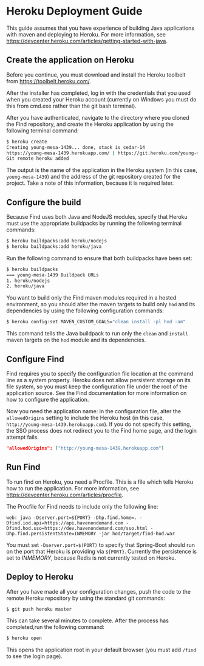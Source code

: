 # Heroku Deployment Guide

This guide assumes that you have experience of building Java applications with maven and deploying to Heroku. For more information, see https://devcenter.heroku.com/articles/getting-started-with-java.

## Create the application on Heroku
Before you continue, you must download and install the Heroku toolbelt from https://toolbelt.heroku.com/.

After the installer has completed, log in with the credentials that you used when you created your Heroku account (currently on Windows you must do this from cmd.exe rather than the git bash terminal).

After you have authenticated, navigate to the directory where you cloned the Find repository, and create the Heroku application by using the following terminal command:

```bash
$ heroku create
Creating young-mesa-1439... done, stack is cedar-14
https://young-mesa-1439.herokuapp.com/ | https://git.heroku.com/young-mesa-1439.git
Git remote heroku added
```
The output is the name of the application in the Heroku system (in this case, ```young-mesa-1439```) and the address of the git repository created for the project. Take a note of this information, because it is required later.

## Configure the build
Because Find uses both Java and NodeJS modules, specify that Heroku must use the appropriate buildpacks by running the following terminal commands:

```bash
$ heroku buildpacks:add heroku/nodejs
$ heroku buildpacks:add heroku/java
```
Run the following command to ensure that both buildpacks have been set:

```bash
$ heroku buildpacks
=== young-mesa-1439 Buildpack URLs
1. heroku/nodejs
2. heroku/java
```
You want to build only the Find maven modules required in a hosted environment, so you should alter the maven targets to build only ```hod``` and its dependencies by using the following configuration commands:

```bash
$ heroku config:set MAVEN_CUSTOM_GOALS="clean install -pl hod -am"
```
This command tells the Java buildpack to run only the ```clean``` and ```install``` maven targets on the ```hod``` module and its dependencies.

## Configure Find
Find requires you to specify the configuration file location at the command line as a system property. Heroku does not allow persistent storage on its file system, so you must keep the configuration file under the root of the application source. See the Find documentation for more information on how to configure the application.

Now you need the application name: in the configuration file, alter the ```allowedOrigins``` setting to include the Heroku host (in this case, ```http://young-mesa-1439.herokuapp.com```). If you do not specify this setting, the SSO process does not redirect you to the Find home page, and the login attempt fails.

```json
"allowedOrigins": ["http://young-mesa-1439.herokuapp.com"]
```
## Run Find
To run find on Heroku, you need a Procfile. This is a file which tells Heroku how to run the application. For more information, see https://devcenter.heroku.com/articles/procfile.

The Procfile for Find needs to include only the following line:

```
web: java -Dserver.port=${PORT} -Dhp.find.home=. -Dfind.iod.api=https://api.havenondemand.com -Dfind.hod.sso=https://dev.havenondemand.com/sso.html -Dhp.find.persistentState=INMEMORY -jar hod/target/find-hod.war
```
You must set ```-Dserver.port=$(PORT)``` to specify that Spring-Boot should run on the port that Heroku is providing via ```${PORT}```. Currently the persistence is set to *INMEMORY*, because Redis is not currently tested on Heroku.

## Deploy to Heroku
After you have made all your configuration changes, push the code to the remote Heroku repository by using the standard git commands:

```bash
$ git push heroku master
```
This can take several minutes to complete. After the process has completed,run the following command:

```bash
$ heroku open
```
This opens the application root in your default browser (you must add ```/find``` to see the login page).
